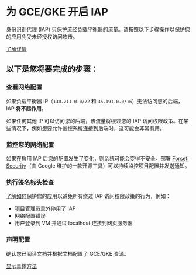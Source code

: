 # 为 GCE/GKE 开启 IAP

身份识别代理 (IAP) 只保护流经负载平衡器的流量。请按照以下步骤操作以保护您的应用免受未经授权访问攻击。

[了解详情](https://cloud.google.com/iap/docs/)

## 以下是您将要完成的步骤：

### 查看网络配置

如果负载平衡器 IP（`130.211.0.0/22` 和 `35.191.0.0/16`）无法访问您的后端，IAP **将不起作用**。

如果任何其他 IP 可以访问您的后端，该流量将绕过您的 IAP 访问权限政策。在某些情况下，例如想要允许监控系统连接到后端时，这可能会非常有用。

### 监控您的网络配置

如果在启用 IAP 后您的配置发生了变化，则系统可能会变得不安全。部署 [Forseti Security][forseti-security]（由 Google 维护的一款开源工具）可以持续监控项目配置并发送通知。

### 执行签名标头检查

[了解如何](https://cloud.google.com/iap/docs/signed-headers-howto)保护您的应用以避免所有绕过 IAP 访问权限政策的行为，例如：

  *  项目管理员意外停用了 IAP
  *  网络配置错误
  *  用户登录到 VM 并通过 localhost 连接到网页服务器

### 声明配置

确认您已阅读文档并根据文档配置了 GCE/GKE 资源。

[显示具体方法][spotlight-config-reviewed]

[forseti-security]: https://opensource.google.com/projects/forseti-security
[spotlight-config-reviewed]: walkthrough://spotlight-pointer?spotlightId=iap-network-config-reviewed
